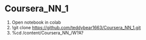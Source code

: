 # Coursera_NN_1
1) Open notebook in colab
2) !git clone https://github.com/teddybear1663/Coursera_NN_1.git
3) %cd /content/Coursera_NN_/W?A?
